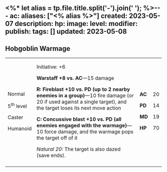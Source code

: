 <%* let alias = tp.file.title.split('-').join(' '); %>---
ac: 
aliases: ["<% alias %>"]
created: 2023-05-07
description: 
hp: 
image: 
level: 
modifier: 
publish: 
tags: []
updated: 2023-05-08
---

## Hobgoblin Warmage

<table>
<colgroup>
<col style="width: 16%" />
<col style="width: 72%" />
<col style="width: 5%" />
<col style="width: 5%" />
</colgroup>
<tbody>
<tr class="odd">
<td><p>Normal</p>
<p>5<sup>th</sup> level</p>
<p>Caster</p>
<p>Humanoid</p></td>
<td><p>Initiative: +6</p>
<p><strong>Warstaff +8 vs. AC</strong>—15 damage</p>
<p><strong>R: Fireblast +10 vs. PD (up to 2 nearby enemies in a
group)</strong>—10 fire damage (or 20 if used against a single target),
and the target loses its next move action</p>
<p><strong>C: Concussive blast +10 vs. PD (all enemies engaged with the
warmage)</strong>—10 force damage, and the warmage pops the target off
of it</p>
<p><em>Natural 20:</em> The target is also dazed (save ends).</p></td>
<td><p><strong>AC</strong></p>
<p><strong>PD</strong></p>
<p><strong>MD</strong></p>
<p><strong>HP</strong></p></td>
<td><p>20</p>
<p>14</p>
<p>19</p>
<p>70</p></td>
</tr>
<tr class="even">
<td></td>
<td></td>
<td></td>
<td></td>
</tr>
</tbody>
</table>
